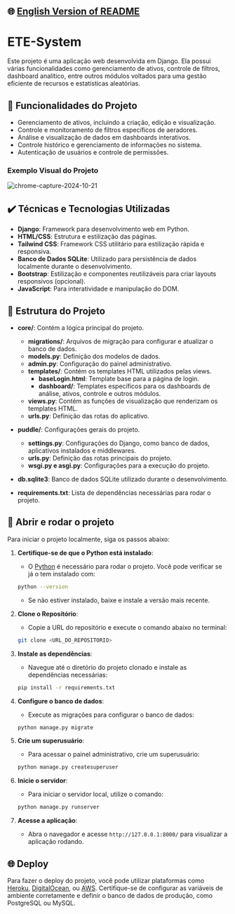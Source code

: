 ## 🌐 [English Version of README](README_EN.md)

# ETE-System

Este projeto é uma aplicação web desenvolvida em Django. Ela possui várias funcionalidades como gerenciamento de ativos, controle de filtros, dashboard analítico, entre outros módulos voltados para uma gestão eficiente de recursos e estatísticas aleatórias.

## 🔨 Funcionalidades do Projeto

- Gerenciamento de ativos, incluindo a criação, edição e visualização.
- Controle e monitoramento de filtros específicos de aeradores.
- Análise e visualização de dados em dashboards interativos.
- Controle histórico e gerenciamento de informações no sistema.
- Autenticação de usuários e controle de permissões.

### Exemplo Visual do Projeto

![chrome-capture-2024-10-21](https://github.com/user-attachments/assets/55317e7c-837e-4d84-8cca-2320c2b2f1d9)

## ✔️ Técnicas e Tecnologias Utilizadas

- **Django**: Framework para desenvolvimento web em Python.
- **HTML/CSS**: Estrutura e estilização das páginas.
- **Tailwind CSS**: Framework CSS utilitário para estilização rápida e responsiva.
- **Banco de Dados SQLite**: Utilizado para persistência de dados localmente durante o desenvolvimento.
- **Bootstrap**: Estilização e componentes reutilizáveis para criar layouts responsivos (opcional).
- **JavaScript**: Para interatividade e manipulação do DOM.

## 📁 Estrutura do Projeto

- **core/**: Contém a lógica principal do projeto.
    - **migrations/**: Arquivos de migração para configurar e atualizar o banco de dados.
    - **models.py**: Definição dos modelos de dados.
    - **admin.py**: Configuração do painel administrativo.
    - **templates/**: Contém os templates HTML utilizados pelas views.
        - **baseLogin.html**: Template base para a página de login.
        - **dashboard/**: Templates específicos para os dashboards de análise, ativos, controle e outros módulos.
    - **views.py**: Contém as funções de visualização que renderizam os templates HTML.
    - **urls.py**: Definição das rotas do aplicativo.

- **puddle/**: Configurações gerais do projeto.
    - **settings.py**: Configurações do Django, como banco de dados, aplicativos instalados e middlewares.
    - **urls.py**: Definição das rotas principais do projeto.
    - **wsgi.py e asgi.py**: Configurações para a execução do projeto.

- **db.sqlite3**: Banco de dados SQLite utilizado durante o desenvolvimento.

- **requirements.txt**: Lista de dependências necessárias para rodar o projeto.

## 🚠 Abrir e rodar o projeto

Para iniciar o projeto localmente, siga os passos abaixo:

1. **Certifique-se de que o Python está instalado**:
    - O [Python](https://www.python.org/) é necessário para rodar o projeto. Você pode verificar se já o tem instalado com:

   ```bash
   python --version
   ```

    - Se não estiver instalado, baixe e instale a versão mais recente.

2. **Clone o Repositório**:
    - Copie a URL do repositório e execute o comando abaixo no terminal:

   ```bash
   git clone <URL_DO_REPOSITORIO>
   ```

3. **Instale as dependências**:
    - Navegue até o diretório do projeto clonado e instale as dependências necessárias:

   ```bash
   pip install -r requirements.txt
   ```

4. **Configure o banco de dados**:
    - Execute as migrações para configurar o banco de dados:

   ```bash
   python manage.py migrate
   ```

5. **Crie um superusuário**:
    - Para acessar o painel administrativo, crie um superusuário:

   ```bash
   python manage.py createsuperuser
   ```

6. **Inicie o servidor**:
    - Para iniciar o servidor local, utilize o comando:

   ```bash
   python manage.py runserver
   ```

7. **Acesse a aplicação**:
    - Abra o navegador e acesse `http://127.0.0.1:8000/` para visualizar a aplicação rodando.

## 🌐 Deploy

Para fazer o deploy do projeto, você pode utilizar plataformas como [Heroku](https://www.heroku.com/), [DigitalOcean](https://www.digitalocean.com/), ou [AWS](https://aws.amazon.com/). Certifique-se de configurar as variáveis de ambiente corretamente e definir o banco de dados de produção, como PostgreSQL ou MySQL.
